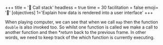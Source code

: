 +++
title = '🗼 Call stack'
headless = true
time = 30
facilitation = false
emoji= '🧩'
[objectives]
    1='Explain how data is rendered into a user interface'
+++

When playing computer, we can see that when we call `map` then the function `double` is also invoked too. So whilst one function is called we make a call to another function and then \*_return_ back to the previous frame. In other words, we need to keep track of the which function is currently executing.
